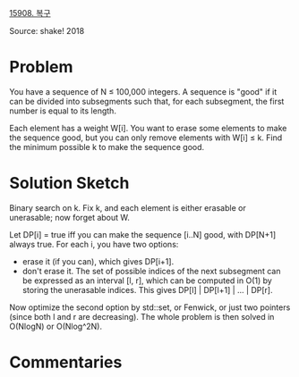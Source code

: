 [15908. 복구](https://www.acmicpc.net/problem/15908)

Source: shake! 2018


# Problem

You have a sequence of N ≤ 100,000 integers. A sequence is "good" if it can be divided into subsegments such that, for each subsegment, the first number is equal to its length.

Each element has a weight W[i]. You want to erase some elements to make the sequence good, but you can only remove elements with W[i] ≤ k. Find the minimum possible k to make the sequence good.

# Solution Sketch

Binary search on k. Fix k, and each element is either erasable or unerasable; now forget about W.

Let DP[i] = true iff you can make the sequence [i..N] good, with DP[N+1] always true. For each i, you have two options:

* erase it (if you can), which gives DP[i+1].
* don't erase it. The set of possible indices of the next subsegment can be expressed as an interval [l, r], which can be computed in O(1) by storing the unerasable indices. This gives DP[l] | DP[l+1] | ... | DP[r].

Now optimize the second option by std::set, or Fenwick, or just two pointers (since both l and r are decreasing). The whole problem is then solved in O(NlogN) or O(Nlog^2N).

# Commentaries

